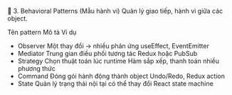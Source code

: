 🔁 3. Behavioral Patterns (Mẫu hành vi)
Quản lý giao tiếp, hành vi giữa các object.

Tên pattern Mô tả Ví dụ

- Observer Một thay đổi -> nhiều phản ứng useEffect, EventEmitter
- Mediator Trung gian điều phối tương tác Redux hoặc PubSub
- Strategy Chọn thuật toán lúc runtime Hàm sắp xếp, thanh toán nhiều phương thức
- Command Đóng gói hành động thành object Undo/Redo, Redux action
- State Quản lý trạng thái nội tại có thể thay đổi React state machine
